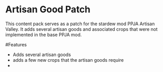 # Artisan Good Patch

This content pack serves as a patch for the stardew mod PPJA Artisan Valley. It adds several artisan goods and associated crops that were not implemented in the base PPJA mod. 

#Features
- Adds several artisan goods
- adds a few new crops that the artisan goods require
- 
